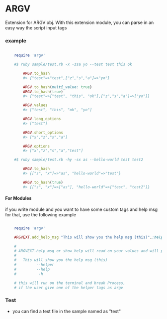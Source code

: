 ARGV
========

Extension for ARGV obj.
With this extension module, you can parse in an easy way the script input tags

### example

```ruby

    require 'argv'

    #$ ruby sample/test.rb -x -zsa yo --test test this ok

        ARGV.to_hash
        #> {"test"=>"test",["z","s","a"]=>"yo"}

        ARGV.to_hash(multi_value: true)
        ARGV.to_hash(true)
        #> {"test"=>["test", "this", "ok"],["z","s","a"]=>["yo"]}

        ARGV.values
        #> ["test", "this", "ok", "yo"]

        ARGV.long_options
        #> ["test"]

        ARGV.short_options
        #> ["x","z","s","a"]

        ARGV.options
        #> ["x","z","s","a","test"]

    #$ ruby sample/test.rb -hy -sx as --hello-world test test2

        ARGV.to_hash
        #> {["s", "x"]=>"as", "hello-world"=>"test"}

        ARGV.to_hash(true)
        #> {["s", "x"]=>["as"], "hello-world"=>["test", "test2"]}

```

#### For Modules

if you write module and you want to have some custom tags and help msg for that,
use the following example

```ruby

    require 'argv'

    ARGVEXT.add_help_msg "This will show you the help msg (this)",:helper,:help,:h

    #
    # ARGVEXT.help_msg or show_help will read on your values and will produce the following with this example
    #
    #   This will show you the help msg (this)
    #         --helper
    #         --help
    #          -h

    # this will run on the terminal and break Process,
    # if the user give one of the helper tags as argv

```

### Test

* you can find a test file in the sample named as "test"
